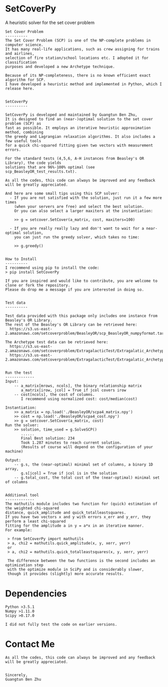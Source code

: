 SetCoverPy
=============

A heuristic solver for the set cover problem


    Set Cover Problem
    ----------
    The Set Cover Problem (SCP) is one of the NP-complete problems in computer science.
    It has many real-life applications, such as crew assigning for trains and airlines,
    selection of fire station/school locations etc. I adopted it for classification 
    purposes and developed a new Archetype technique.

    Because of its NP-completeness, there is no known efficient exact algorithm for SCP.
    I have developed a heuristic method and implemented in Python, which I release here.


    SetCoverPy
    ----------

    SetCoverPy is developed and maintained by Guangtun Ben Zhu, 
    It is designed to find an (near-)optimal solution to the set cover problem (SCP) as 
    fast as possible. It employs an iterative heuristic approximation method, combining 
    the greedy and Lagrangian relaxation algorithms. It also includes a few useful tools
    for a quick chi-squared fitting given two vectors with measurement errors.

    For the standard tests (4,5,6, A-H instances from Beasley's OR Library), the code yields 
    solutions that are 96%-100% optimal (see scp_BeasleyOR_test_results.txt). 

    As all the codes, this code can always be improved and any feedback will be greatly appreciated.

    And here are some small tips using this SCP solver:
      - If you are not satisfied with the solution, just run it a few more times 
        (when your servers are free) and select the best solution.
        Or you can also select a larger maxiters at the instantiation:

        >> g = setcover.SetCover(a_matrix, cost, maxiters=100)

      - If you are really really lazy and don't want to wait for a near-optimal solution,
        you can just run the greedy solver, which takes no time:

        >> g.greedy()


    How to Install
    ----------
    I recommend using pip to install the code:
    > pip install SetCoverPy

    If you are inspired and would like to contribute, you are welcome to clone or fork the repository. 
    Please do drop me a message if you are interested in doing so.


    Test data
    ----------

    Test data provided with this package only includes one instance from Beasley's OR Library.
    The rest of the Beasley's OR Library can be retrieved here:
      https://s3.us-east-2.amazonaws.com/setcoverproblem/BeasleyOR/scp_BeasleyOR_numpyformat.tar.gz

    The Archetype test data can be retrieved here:
      https://s3.us-east-2.amazonaws.com/setcoverproblem/ExtragalacticTest/Extragalatic_Archetype_testsample_spec.fits
      https://s3.us-east-2.amazonaws.com/setcoverproblem/ExtragalacticTest/Extragalatic_Archetype_testsample.fits


    Run the test
    -------------
    Input: 
        -- a_matrix[mrows, ncols], the binary relationship matrix
           a_matrix[irow, jcol] = True if jcol covers irow
        -- cost[ncols], the cost of columns. 
           I recommend using normalized cost: cost/median(cost)

    Instantiation: 
        >> a_matrix = np.load('./BeasleyOR/scpa4_matrix.npy')
        >> cost = np.load('./BeasleyOR/scpa4_cost.npy')
        >> g = setcover.SetCover(a_matrix, cost)
    Run the solver: 
        >> solution, time_used = g.SolveSCP()
           ......
           Final Best solution: 234
           Took 1.287 minutes to reach current solution.
           (Results of course will depend on the configuration of your machine)

    Output:
        -- g.s, the (near-optimal) minimal set of columns, a binary 1D array, 
           g.s[jcol] = True if jcol is in the solution
        -- g.total_cost, the total cost of the (near-optimal) minimal set of columns


    Additional tool
    -------------
    The mathutils module includes two function for (quick) estimation of the weighted chi-squared 
    distance, quick_amplitude and quick_totalleastsquares.
    If you have two vectors x and y with errors x_err and y_err, they perform a least chi-squared 
    fitting for the amplitude a in y = a*x in an iterative manner.
    For example:

     > from SetCoverPy import mathutils 
     > a, chi2 = mathutils.quick_amplitude(x, y, xerr, yerr)
     or
     > a, chi2 = mathutils.quick_totalleastsquares(x, y, xerr, yerr)

     The difference between the two functions is the second includes an optimization step
     with the optimize module in SciPy and is considerably slower, 
     though it provides (slightly) more accurate results.


Dependencies
=============
    Python >3.5.1
    Numpy >1.11.0
    Scipy >0.17.0

    I did not fully test the code on earlier versions.

Contact Me
=============
    As all the codes, this code can always be improved and any feedback will be greatly appreciated.


    Sincerely,
    Guangtun Ben Zhu
